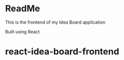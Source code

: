 # ReadMe

This is the frontend of my Idea Board application

Built using React


# react-idea-board-frontend
